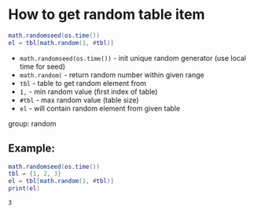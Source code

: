 # How to get random table item

```lua
math.randomseed(os.time())
el = tbl[math.random(1, #tbl)]
```

- `math.randomseed(os.time())` - init unique random generator (use local time for seed)
- `math.random(` - return random number within given range
- `tbl` - table to get random element from
- `1,` - min random value (first index of table)
- `#tbl` - max random value (table size)
- `el` - will contain random element from given table

group: random

## Example: 
```lua
math.randomseed(os.time())
tbl = {1, 2, 3}
el = tbl[math.random(1, #tbl)]
print(el)
```
```
3

```

